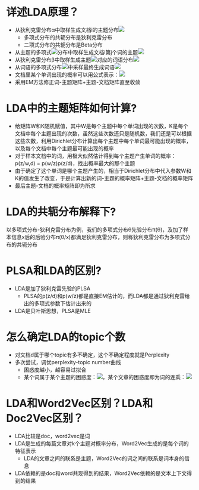 # 详述LDA原理？
- 从狄利克雷分布α中取样生成文档i的主题分布![](https://tva1.sinaimg.cn/large/006y8mN6gy1g9b8vd6yi8j300c00f0qn.jpg)
    - 多项式分布的共轭分布是狄利克雷分布
    - 二项式分布的共轭分布是Beta分布
- 从主题的多项式![](https://tva1.sinaimg.cn/large/006y8mN6gy1g9b8vd6yi8j300c00f0qn.jpg)分布中取样生成文档i第j个词的主题![](https://tva1.sinaimg.cn/large/006y8mN6gy1g9b8vq647gj300i00e0r3.jpg)
- 从狄利克雷分布β中取样生成主题![](https://tva1.sinaimg.cn/large/006y8mN6gy1g9b8vq647gj300i00e0r3.jpg)对应的词语分布![](https://tva1.sinaimg.cn/large/006y8mN6gy1g9b8u1wbj1j300q00j3y9.jpg)
- 从词语的多项式分布![](https://tva1.sinaimg.cn/large/006y8mN6gy1g9b8u1wbj1j300q00j3y9.jpg)中采样最终生成词语![](https://tva1.sinaimg.cn/large/006y8mN6gy1g9b8uydisuj300n00e0s0.jpg)
- 文档里某个单词出现的概率可以用公式表示：![](https://tva1.sinaimg.cn/large/006y8mN6gy1g9b9y6avdtj306e01jdfo.jpg)
- 采用EM方法修正词-主题矩阵+主题-文档矩阵直至收敛

# LDA中的主题矩阵如何计算?
- 给矩阵W和K随机赋值，其中W是每个主题中每个单词出现的次数，K是每个文档中每个主题出现的次数，虽然这些次数还只是随机数，我们还是可以根据这些次数，利用Dirichlet分布计算出每个主题中每个单词最可能出现的概率，以及每个文档中每个主题最可能出现的概率
- 对于样本文档中的词，用极大似然估计得到每个主题产生单词的概率：p(z/w,d) = p(w/z)p(z/d)，找出概率最大的那个主题
- 由于确定了这个单词是哪个主题产生的，相当于Dirichlet分布中代入参数W和K的值发生了改变，于是计算出新的词-主题的概率矩阵+主题-文档的概率矩阵
- 最后主题-文档的概率矩阵即为所求

# LDA的共轭分布解释下?
以多项式分布-狄利克雷分布为例，我们的多项式分布θ先验分布π(θ)，及加了样本信息x后的后验分布π(θ/x)都满足狄利克雷分布，则称狄利克雷分布为多项式分布的共轭分布


# PLSA和LDA的区别?
- LDA是加了狄利克雷先验的PLSA
    - PLSA的p(z/d)和p(w/z)都是直接EM估计的，而LDA都是通过狄利克雷给出的多项式参数下估计出来的
- LDA是贝叶斯思想，PLSA是MLE

# 怎么确定LDA的topic个数
- 对文档d属于哪个topic有多不确定，这个不确定程度就是Perplexity
- 多次尝试，调优perplexity-topic number曲线
    - 困惑度越小，越容易过拟合
    - 某个词属于某个主题的困惑度：![](https://tva1.sinaimg.cn/large/006y8mN6gy1g9b7zjns8uj305i012jr7.jpg)，某个文章的困惑度即为词的连乘：![](https://tva1.sinaimg.cn/large/006y8mN6gy1g9b83z3d22j304q01dweb.jpg)

# LDA和Word2Vec区别？LDA和Doc2Vec区别？
- LDA比较是doc，word2vec是词
- LDA是生成的每篇文章对k个主题对概率分布，Word2Vec生成的是每个词的特征表示
    - LDA的文章之间的联系是主题，Word2Vec的词之间的联系是词本身的信息
- LDA依赖的是doc和word共现得到的结果，Word2Vec依赖的是文本上下文得到的结果
